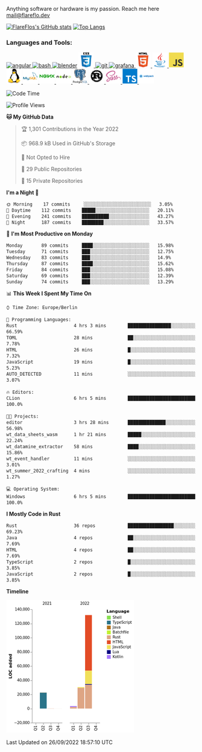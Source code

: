 Anything software or hardware is my passion.
Reach me here <a href="mailto:github@flareflo.dev">mail@flareflo.dev</a>

[![FlareFlos's GitHub stats](https://github-readme-stats.vercel.app/api?username=FlareFlo&show_icons=true&theme=github_dark)](https://github.com/FlareFlo/github-readme-stats)
[![Top Langs](https://github-readme-stats.vercel.app/api/top-langs/?username=FlareFlo&langs_count=10&layout=compact&theme=github_dark)](https://github.com/FlareFlo/github-readme-stats)

<h3 align="left">Languages and Tools:</h3>
<div align="left"> 
    <a href="https://angular.io" target="_blank" rel="noreferrer"><img src="https://angular.io/assets/images/logos/angular/angular.svg" alt="angular" width="40" height="40"/> </a> 
    <a href="https://www.gnu.org/software/bash/" target="_blank" rel="noreferrer"> <img src="https://www.vectorlogo.zone/logos/gnu_bash/gnu_bash-icon.svg" alt="bash" width="40" height="40"/> </a> 
    <a href="https://www.blender.org/" target="_blank" rel="noreferrer"> <img src="https://download.blender.org/branding/community/blender_community_badge_white.svg" alt="blender" width="40" height="40"/></a> 
    <a href="https://www.w3schools.com/css/" target="_blank" rel="noreferrer"> <img src="https://raw.githubusercontent.com/devicons/devicon/master/icons/css3/css3-original-wordmark.svg" alt="css3" width="40" height="40"/> </a> 
    <a href="https://git-scm.com/" target="_blank" rel="noreferrer"> <img src="https://www.vectorlogo.zone/logos/git-scm/git-scm-icon.svg" alt="git" width="40" height="40"/> </a> 
    <a href="https://grafana.com" target="_blank" rel="noreferrer"> <img src="https://www.vectorlogo.zone/logos/grafana/grafana-icon.svg" alt="grafana" width="40" height="40"/> </a> 
    <a href="https://www.w3.org/html/" target="_blank" rel="noreferrer"> <img src="https://raw.githubusercontent.com/devicons/devicon/master/icons/html5/html5-original-wordmark.svg" alt="html5" width="40" height="40"/> </a> 
    <a href="https://www.java.com" target="_blank" rel="noreferrer"> <img src="https://raw.githubusercontent.com/devicons/devicon/master/icons/java/java-original.svg" alt="java" width="40" height="40"/> </a> 
    <a href="https://developer.mozilla.org/en-US/docs/Web/JavaScript" target="_blank" rel="noreferrer"> <img src="https://raw.githubusercontent.com/devicons/devicon/master/icons/javascript/javascript-original.svg" alt="javascript" width="40" height="40"/> </a> 
    <a href="https://www.linux.org/" target="_blank" rel="noreferrer"> <img src="https://raw.githubusercontent.com/devicons/devicon/master/icons/linux/linux-original.svg" alt="linux" width="40" height="40"/> </a> 
    <a href="https://www.mysql.com/" target="_blank" rel="noreferrer"> <img src="https://raw.githubusercontent.com/devicons/devicon/master/icons/mysql/mysql-original-wordmark.svg" alt="mysql" width="40" height="40"/> </a> 
    <a href="https://www.nginx.com" target="_blank" rel="noreferrer"> <img src="https://raw.githubusercontent.com/devicons/devicon/master/icons/nginx/nginx-original.svg" alt="nginx" width="40" height="40"/> </a> 
    <a href="https://nodejs.org" target="_blank" rel="noreferrer"> <img src="https://raw.githubusercontent.com/devicons/devicon/master/icons/nodejs/nodejs-original-wordmark.svg" alt="nodejs" width="40" height="40"/> </a> 
    <a href="https://www.postgresql.org" target="_blank" rel="noreferrer"> <img src="https://raw.githubusercontent.com/devicons/devicon/master/icons/postgresql/postgresql-original-wordmark.svg" alt="postgresql" width="40" height="40"/> </a> 
    <a href="https://www.rust-lang.org" target="_blank" rel="noreferrer"> <img src="https://raw.githubusercontent.com/devicons/devicon/master/icons/rust/rust-plain.svg" alt="rust" width="40" height="40"/> </a> 
    <a href="https://sass-lang.com" target="_blank" rel="noreferrer"> <img src="https://raw.githubusercontent.com/devicons/devicon/master/icons/sass/sass-original.svg" alt="sass" width="40" height="40"/> </a> 
    <a href="https://www.typescriptlang.org/" target="_blank" rel="noreferrer"> <img src="https://raw.githubusercontent.com/devicons/devicon/master/icons/typescript/typescript-original.svg" alt="typescript" width="40" height="40"/> </a> 
    <a href="https://webpack.js.org" target="_blank" rel="noreferrer"> <img src="https://raw.githubusercontent.com/devicons/devicon/d00d0969292a6569d45b06d3f350f463a0107b0d/icons/webpack/webpack-original-wordmark.svg" alt="webpack" width="40" height="40"/> </a> 
</div>

<!--START_SECTION:waka-->
![Code Time](http://img.shields.io/badge/Code%20Time-346%20hrs%2039%20mins-blue)

![Profile Views](http://img.shields.io/badge/Profile%20Views-6-blue)

**🐱 My GitHub Data** 

> 🏆 1,301 Contributions in the Year 2022
 > 
> 📦 968.9 kB Used in GitHub's Storage 
 > 
> 🚫 Not Opted to Hire
 > 
> 📜 29 Public Repositories 
 > 
> 🔑 15 Private Repositories  
 > 
**I'm a Night 🦉** 

```text
🌞 Morning    17 commits     ░░░░░░░░░░░░░░░░░░░░░░░░░   3.05% 
🌆 Daytime    112 commits    █████░░░░░░░░░░░░░░░░░░░░   20.11% 
🌃 Evening    241 commits    ██████████░░░░░░░░░░░░░░░   43.27% 
🌙 Night      187 commits    ████████░░░░░░░░░░░░░░░░░   33.57%

```
📅 **I'm Most Productive on Monday** 

```text
Monday       89 commits     ████░░░░░░░░░░░░░░░░░░░░░   15.98% 
Tuesday      71 commits     ███░░░░░░░░░░░░░░░░░░░░░░   12.75% 
Wednesday    83 commits     ███░░░░░░░░░░░░░░░░░░░░░░   14.9% 
Thursday     87 commits     ████░░░░░░░░░░░░░░░░░░░░░   15.62% 
Friday       84 commits     ███░░░░░░░░░░░░░░░░░░░░░░   15.08% 
Saturday     69 commits     ███░░░░░░░░░░░░░░░░░░░░░░   12.39% 
Sunday       74 commits     ███░░░░░░░░░░░░░░░░░░░░░░   13.29%

```


📊 **This Week I Spent My Time On** 

```text
⌚︎ Time Zone: Europe/Berlin

💬 Programming Languages: 
Rust                     4 hrs 3 mins        ████████████████░░░░░░░░░   66.59% 
TOML                     28 mins             ██░░░░░░░░░░░░░░░░░░░░░░░   7.78% 
HTML                     26 mins             █░░░░░░░░░░░░░░░░░░░░░░░░   7.32% 
JavaScript               19 mins             █░░░░░░░░░░░░░░░░░░░░░░░░   5.23% 
AUTO_DETECTED            11 mins             ░░░░░░░░░░░░░░░░░░░░░░░░░   3.07%

🔥 Editors: 
CLion                    6 hrs 5 mins        █████████████████████████   100.0%

🐱‍💻 Projects: 
editor                   3 hrs 28 mins       ██████████████░░░░░░░░░░░   56.98% 
wt_data_sheets_wasm      1 hr 21 mins        █████░░░░░░░░░░░░░░░░░░░░   22.24% 
wt_datamine_extractor    58 mins             ████░░░░░░░░░░░░░░░░░░░░░   15.86% 
wt_event_handler         11 mins             ░░░░░░░░░░░░░░░░░░░░░░░░░   3.01% 
wt_summer_2022_crafting  4 mins              ░░░░░░░░░░░░░░░░░░░░░░░░░   1.27%

💻 Operating System: 
Windows                  6 hrs 5 mins        █████████████████████████   100.0%

```

**I Mostly Code in Rust** 

```text
Rust                     36 repos            █████████████████░░░░░░░░   69.23% 
Java                     4 repos             ██░░░░░░░░░░░░░░░░░░░░░░░   7.69% 
HTML                     4 repos             ██░░░░░░░░░░░░░░░░░░░░░░░   7.69% 
TypeScript               2 repos             █░░░░░░░░░░░░░░░░░░░░░░░░   3.85% 
JavaScript               2 repos             █░░░░░░░░░░░░░░░░░░░░░░░░   3.85%

```


**Timeline**

![Chart not found](https://raw.githubusercontent.com/FlareFlo/FlareFlo/main/charts/bar_graph.png) 


 Last Updated on 26/09/2022 18:57:10 UTC
<!--END_SECTION:waka-->
